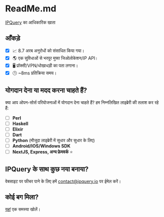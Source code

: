 # ReadMe.md
[IPQuery](https://ipquery.io) का आधिकारिक खाता

## आँकड़े
- [X] 📈 8.7 अरब अनुरोधों को संसाधित किया गया।
- [X] 🌎 एक सुविधाओं से भरपूर मुफ्त जिओलोकेशन/IP API।
- [X] 🖥️ प्रॉक्सी/VPN/धोखाधड़ी का पता लगाना।
- [X] 🕒 ~8ms प्रतिक्रिया समय।

## योगदान देना या मदद करना चाहते हैं?
क्या आप ओपन-सोर्स परियोजनाओं में योगदान देना चाहते हैं? हम निम्नलिखित लाइब्रेरी की तलाश कर रहे हैं:
- [ ] **Perl**
- [ ] **Haskell**
- [ ] **Elixir**
- [ ] **Dart**
- [ ] **Python** (मौजूदा लाइब्रेरी में सुधार और सुधार के लिए)
- [ ] **Android/IOS/Windows SDK** 
- [ ] **NextJS, Express, अन्य फ्रेमवर्क** ⭐

## IPQuery के साथ कुछ नया बनाया?
वेबसाइट पर फीचर पाने के लिए हमें contact@ipquery.io पर ईमेल करें।

## कोई बग मिला?
[यहां](https://github.com/ipqwery/Bugs) एक समस्या खोलें।
